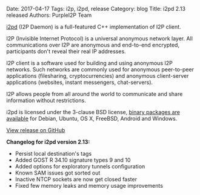 Date: 2017-04-17
Tags: i2p, i2pd, release
Category: blog
Title: i2pd 2.13 released
Authors: PurpleI2P Team

[i2pd](http://i2pd.website/) (I2P Daemon) is a full-featured C++ implementation of I2P client.

I2P (Invisible Internet Protocol) is a universal anonymous network layer. All communications over I2P are anonymous and end-to-end encrypted, participants don't reveal their real IP addresses.

I2P client is a software used for building and using anonymous I2P networks. Such networks are commonly used for anonymous peer-to-peer applications (filesharing, cryptocurrencies) and anonymous client-server applications (websites, instant messengers, chat-servers).

I2P allows people from all around the world to communicate and share information without restrictions.

i2pd is licensed under the 3-clause BSD license, [binary packages are available](https://github.com/PurpleI2P/i2pd/releases/latest) for Debian, Ubuntu, OS X, FreeBSD, Android and Windows.

[View release on GitHub](https://github.com/PurpleI2P/i2pd/releases/tag/2.13.0)

**Changelog for i2pd version 2.13:**

* Persist local destination's tags
* Added GOST R 34.10 signature types 9 and 10
* Added options for exploratory tunnels configuration
* Known SAM issues got sorted out
* Inactive NTCP sockets are now get closed faster
* Fixed few memory leaks and memory usage improvements

